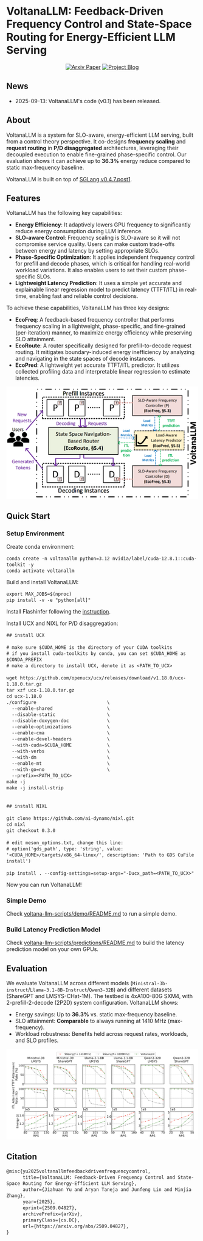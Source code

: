 # VoltanaLLM: Feedback-Driven Frequency Control and State-Space Routing for Energy-Efficient LLM Serving

<p align="center">
  <a href="https://arxiv.org/abs/2509.04827"><img src="https://img.shields.io/badge/Paper-PDF-blue" alt="Arxiv Paper"></a>
  <a href="https://supercomputing-system-ai-lab.github.io/blogs/blog/voltanallm/"><img src="https://img.shields.io/badge/project-page-purple" alt="Project Blog"></a>
</p>

## News

- 2025-09-13: VoltanaLLM's code (v0.1) has been released.

## About

VoltanaLLM is a system for SLO-aware, energy-efficient LLM serving, built from a control theory perspective.
It co-designs **frequency scaling** and **request routing** in **P/D disaggregated** architectures, leveraging their decoupled execution to enable fine-grained phase-specific control.
Our evaluation shows it can achieve up to **36.3%** energy reduce compared to static max-frequency baseline.

VoltanaLLM is built on top of [SGLang v0.4.7.post1](https://github.com/sgl-project/sglang/tree/v0.4.7.post1).

## Features

VoltanaLLM has the following key capabilities:

- **Energy Efficiency**: It adaptively lowers GPU frequency to significantly reduce energy consumption during LLM inference.
- **SLO-aware Control**: Frequency scaling is SLO-aware so it will not compromise service quality. Users can make custom trade-offs between energy and latency by setting appropriate SLOs.
- **Phase-Specific Optimization**: It applies independent frequency control for prefill and decode phases, which is critical for handling real-world workload variations. It also enables users to set their custom phase-specific SLOs.
- **Lightweight Latency Prediction**: It uses a simple yet accurate and explainable linear regression model to predict latency (TTFT/ITL) in real-time, enabling fast and reliable control decisions.

To achieve these capabilities, VoltanaLLM has three key designs:

- **EcoFreq**: A feedback-based frequency controller that performs frequency scaling in a lightweight, phase-specific, and fine-grained (per-iteration) manner, to maximize energy efficiency while preserving SLO attainment.
- **EcoRoute**: A router specifically designed for prefill-to-decode request routing. It mitigates boundary-induced energy inefficiency by analyzing and navigating in the state spaces of decode instances.
- **EcoPred**: A lightweight yet accurate TTFT/ITL predictor. It utilizes collected profiling data and interpretable linear regression to estimate latencies.

![main-arch](images/main-arch.png)

## Quick Start

### Setup Environment

Create conda environment:

```shell
conda create -n voltanallm python=3.12 nvidia/label/cuda-12.8.1::cuda-toolkit -y
conda activate voltanallm
```

Build and install VoltanaLLM:

```shell
export MAX_JOBS=$(nproc)
pip install -v -e "python[all]"
```

Install Flashinfer following the [instruction](https://docs.flashinfer.ai/installation.html).

Install UCX and NIXL for P/D disaggregation:

```shell
## install UCX

# make sure $CUDA_HOME is the directory of your CUDA toolkits
# if you install cuda-toolkits by conda, you can set $CUDA_HOME as $CONDA_PREFIX
# make a directory to install UCX, denote it as <PATH_TO_UCX>

wget https://github.com/openucx/ucx/releases/download/v1.18.0/ucx-1.18.0.tar.gz
tar xzf ucx-1.18.0.tar.gz
cd ucx-1.18.0
./configure                          \
  --enable-shared                    \
  --disable-static                   \
  --disable-doxygen-doc              \
  --enable-optimizations             \
  --enable-cma                       \
  --enable-devel-headers             \
  --with-cuda=$CUDA_HOME             \
  --with-verbs                       \
  --with-dm                          \
  --enable-mt                        \
  --with-go=no                       \
  --prefix=<PATH_TO_UCX>
make -j
make -j install-strip


## install NIXL

git clone https://github.com/ai-dynamo/nixl.git
cd nixl
git checkout 0.3.0

# edit meson_options.txt, change this line:
# option('gds_path', type: 'string', value: '<CUDA_HOME>/targets/x86_64-linux/', description: 'Path to GDS CuFile install')

pip install . --config-settings=setup-args="-Ducx_path=<PATH_TO_UCX>"
```

Now you can run VoltanaLLM!

### Simple Demo

Check [voltana-llm-scripts/demo/README.md](voltana-llm-scripts/demo/README.md) to run a simple demo.

### Build Latency Prediction Model

Check [voltana-llm-scripts/predictions/README.md](voltana-llm-scripts/predictions/README.md) to build the latency prediction model on your own GPUs.

<!-- ### Reproduce Paper Results

Check [voltana-llm-scripts/evaluations/README.md](voltana-llm-scripts/evaluations/README.md) to reproduce results in our paper. -->

## Evaluation

We evaluate VoltanaLLM across different models (`Ministral-3b-instruct`/`Llama-3.1-8B-Instruct`/`Qwen3-32B`) and different datasets (ShareGPT and LMSYS-CHat-1M).
The testbed is 4xA100-80G SXM4, with 2-prefill-2-decode (2P2D) system configuration.
VoltanaLLM shows:

- Energy savings: Up to **36.3%** vs. static max-frequency baseline.
- SLO attainment: **Comparable** to always running at 1410 MHz (max-frequency).
- Workload robustness: Benefits held across request rates, workloads, and SLO profiles.

![main-result](images/main-result.png)

## Citation

```biblatex
@misc{yu2025voltanallmfeedbackdrivenfrequencycontrol,
      title={VoltanaLLM: Feedback-Driven Frequency Control and State-Space Routing for Energy-Efficient LLM Serving},
      author={Jiahuan Yu and Aryan Taneja and Junfeng Lin and Minjia Zhang},
      year={2025},
      eprint={2509.04827},
      archivePrefix={arXiv},
      primaryClass={cs.DC},
      url={https://arxiv.org/abs/2509.04827},
}
```
